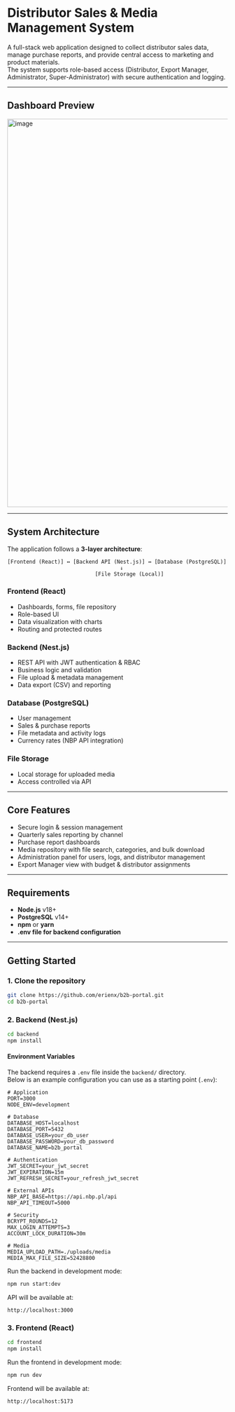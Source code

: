 # Distributor Sales & Media Management System

A full-stack web application designed to collect distributor sales data, manage purchase reports, and provide central access to marketing and product materials.  
The system supports role-based access (Distributor, Export Manager, Administrator, Super-Administrator) with secure authentication and logging.

---

## Dashboard Preview

<img width="1906" height="886" alt="image" src="https://github.com/user-attachments/assets/8d882c04-cf65-4c60-8452-b9e066bd7b4a" />

---

## System Architecture

The application follows a **3-layer architecture**:

```
[Frontend (React)] ↔ [Backend API (Nest.js)] ↔ [Database (PostgreSQL)]
                                    ↓
                            [File Storage (Local)]
```


### Frontend (React)
- Dashboards, forms, file repository
- Role-based UI
- Data visualization with charts
- Routing and protected routes

### Backend (Nest.js)
- REST API with JWT authentication & RBAC
- Business logic and validation
- File upload & metadata management
- Data export (CSV) and reporting

### Database (PostgreSQL)
- User management
- Sales & purchase reports
- File metadata and activity logs
- Currency rates (NBP API integration)

### File Storage
- Local storage for uploaded media
- Access controlled via API

---

## Core Features

- Secure login & session management
- Quarterly sales reporting by channel
- Purchase report dashboards
- Media repository with file search, categories, and bulk download
- Administration panel for users, logs, and distributor management
- Export Manager view with budget & distributor assignments

---

## Requirements

- **Node.js** v18+
- **PostgreSQL** v14+
- **npm** or **yarn**
- **.env file for backend configuration**

---

## Getting Started

### 1. Clone the repository

```bash
git clone https://github.com/erienx/b2b-portal.git
cd b2b-portal
```

### 2. Backend (Nest.js)
```bash
cd backend
npm install
```

#### Environment Variables

The backend requires a `.env` file inside the `backend/` directory.  
Below is an example configuration you can use as a starting point (`.env`):

```env
# Application
PORT=3000
NODE_ENV=development

# Database
DATABASE_HOST=localhost
DATABASE_PORT=5432
DATABASE_USER=your_db_user
DATABASE_PASSWORD=your_db_password
DATABASE_NAME=b2b_portal

# Authentication
JWT_SECRET=your_jwt_secret
JWT_EXPIRATION=15m
JWT_REFRESH_SECRET=your_refresh_jwt_secret

# External APIs
NBP_API_BASE=https://api.nbp.pl/api
NBP_API_TIMEOUT=5000

# Security
BCRYPT_ROUNDS=12
MAX_LOGIN_ATTEMPTS=3
ACCOUNT_LOCK_DURATION=30m

# Media
MEDIA_UPLOAD_PATH=./uploads/media
MEDIA_MAX_FILE_SIZE=52428800
```
Run the backend in development mode:
```bash
npm run start:dev
```
API will be available at:
```
http://localhost:3000
```
### 3. Frontend (React)
```bash
cd frontend
npm install
```
Run the frontend in development mode:
```bash
npm run dev
```
Frontend will be available at:
```bash
http://localhost:5173
```
